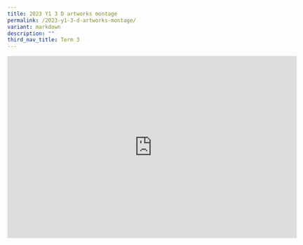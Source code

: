 ```yaml
---
title: 2023 Y1 3 D artworks montage
permalink: /2023-y1-3-d-artworks-montage/
variant: markdown
description: ""
third_nav_title: Term 3
---
```

<iframe allowfullscreen="" allow="accelerometer; autoplay; clipboard-write; encrypted-media; gyroscope; picture-in-picture; web-share" frameborder="0" title="YouTube video player" src="https://www.youtube-nocookie.com/embed/kfS7MuouDNI?si=8KllYmTeOLb2LGX5" height="415" width="660"></iframe>